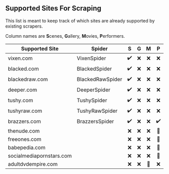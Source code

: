 ## Supported Sites For Scraping

This list is meant to keep track of which sites are already supported by existing scrapers.


Column names are **S**cenes, **G**allery, **M**ovies, **P**erformers.

Supported Site|Spider| S | G | M | P |
--------------|-------|:-:|:-:|:-:|:-:|
vixen.com|VixenSpider|:heavy_check_mark:|:x:|:x:|:x:|
blacked.com|BlackedSpider|:heavy_check_mark:|:x:|:x:|:x:|
blackedraw.com|BlackedRawSpider|:heavy_check_mark:|:x:|:x:|:x:|
deeper.com|DeeperSpider|:heavy_check_mark:|:x:|:x:|:x:|
tushy.com|TushySpider|:heavy_check_mark:|:x:|:x:|:x:|
tushyraw.com|TushyRawSpider|:heavy_check_mark:|:x:|:x:|:x:|
brazzers.com|BrazzersSpider|:heavy_check_mark:|:x:|:x:|:heavy_check_mark:|
thenude.com| |:x:|:x:|:x:|:construction:|
freeones.com| |:x:|:x:|:x:|:construction:|
babepedia.com| |:x:|:x:|:x:|:construction:|
socialmediapornstars.com| |:x:|:x:|:x:|:construction:|
adultdvdempire.com| |:x:|:x:|:construction:|:x:|

